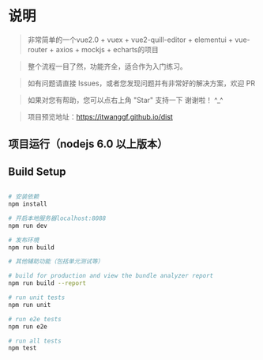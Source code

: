 # 说明

> 非常简单的一个vue2.0 + vuex + vue2-quill-editor + elementui + vue-router + axios + mockjs + echarts的项目

> 整个流程一目了然，功能齐全，适合作为入门练习。

> 如有问题请直接 Issues，或者您发现问题并有非常好的解决方案，欢迎 PR

> 如果对您有帮助，您可以点右上角 "Star" 支持一下 谢谢啦！ ^_^

> 项目预览地址：https://itwanggf.github.io/dist

## 项目运行（nodejs 6.0 以上版本）


## Build Setup

``` bash

# 安装依赖
npm install

# 开启本地服务器localhost:8088
npm run dev

# 发布环境
npm run build

# 其他辅助功能（包括单元测试等）

# build for production and view the bundle analyzer report
npm run build --report

# run unit tests
npm run unit

# run e2e tests
npm run e2e

# run all tests
npm test
```

